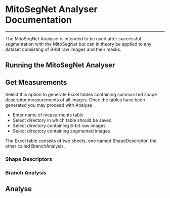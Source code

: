 # MitoSegNet Analyser Documentation

---

The MitoSegNet Analyser is intended to be used after successful segmentation with the MitoSegNet but can in theory be applied to any dataset consisting of 8-bit raw images and their masks. 

## Running the MitoSegNet Analyser

## Get Measurements 

Select this option to generate Excel tables containing summarized shape descriptor measurements of all images. Once the tables have been generated you may proceed with Analyse

* Enter name of measurments table 
* Select directory in which table should be saved
* Select directory containing 8-bit raw images
* Select directory containing segmented images 

The Excel table consists of two sheets, one named ShapeDescriptor, the other called BranchAnalysis.

### Shape Descriptors 



### Branch Analysis



## Analyse 

